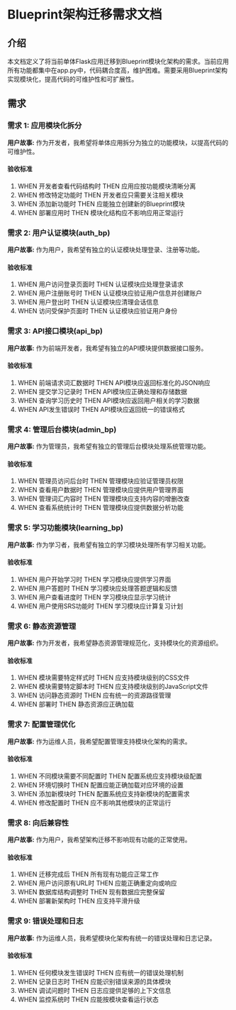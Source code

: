 # Blueprint架构迁移需求文档

## 介绍

本文档定义了将当前单体Flask应用迁移到Blueprint模块化架构的需求。当前应用所有功能都集中在app.py中，代码耦合度高，维护困难。需要采用Blueprint架构实现模块化，提高代码的可维护性和可扩展性。

## 需求

### 需求 1: 应用模块化拆分

**用户故事:** 作为开发者，我希望将单体应用拆分为独立的功能模块，以提高代码的可维护性。

#### 验收标准

1. WHEN 开发者查看代码结构时 THEN 应用应按功能模块清晰分离
2. WHEN 修改特定功能时 THEN 开发者应只需要关注相关模块
3. WHEN 添加新功能时 THEN 应能独立创建新的Blueprint模块
4. WHEN 部署应用时 THEN 模块化结构应不影响应用正常运行

### 需求 2: 用户认证模块(auth_bp)

**用户故事:** 作为用户，我希望有独立的认证模块处理登录、注册等功能。

#### 验收标准

1. WHEN 用户访问登录页面时 THEN 认证模块应处理登录请求
2. WHEN 用户注册账号时 THEN 认证模块应验证用户信息并创建账户
3. WHEN 用户登出时 THEN 认证模块应清理会话信息
4. WHEN 访问受保护页面时 THEN 认证模块应验证用户身份

### 需求 3: API接口模块(api_bp)

**用户故事:** 作为前端开发者，我希望有独立的API模块提供数据接口服务。

#### 验收标准

1. WHEN 前端请求词汇数据时 THEN API模块应返回标准化的JSON响应
2. WHEN 提交学习记录时 THEN API模块应正确处理和存储数据
3. WHEN 查询学习历史时 THEN API模块应返回用户相关的学习数据
4. WHEN API发生错误时 THEN API模块应返回统一的错误格式

### 需求 4: 管理后台模块(admin_bp)

**用户故事:** 作为管理员，我希望有独立的管理后台模块处理系统管理功能。

#### 验收标准

1. WHEN 管理员访问后台时 THEN 管理模块应验证管理员权限
2. WHEN 查看用户数据时 THEN 管理模块应提供用户管理界面
3. WHEN 管理词汇内容时 THEN 管理模块应支持内容的增删改查
4. WHEN 查看系统统计时 THEN 管理模块应提供数据分析功能

### 需求 5: 学习功能模块(learning_bp)

**用户故事:** 作为学习者，我希望有独立的学习模块处理所有学习相关功能。

#### 验收标准

1. WHEN 用户开始学习时 THEN 学习模块应提供学习界面
2. WHEN 用户答题时 THEN 学习模块应处理答题逻辑和反馈
3. WHEN 用户查看进度时 THEN 学习模块应显示学习统计
4. WHEN 用户使用SRS功能时 THEN 学习模块应计算复习计划

### 需求 6: 静态资源管理

**用户故事:** 作为开发者，我希望静态资源管理规范化，支持模块化的资源组织。

#### 验收标准

1. WHEN 模块需要特定样式时 THEN 应支持模块级别的CSS文件
2. WHEN 模块需要特定脚本时 THEN 应支持模块级别的JavaScript文件
3. WHEN 访问静态资源时 THEN 应有统一的资源路径管理
4. WHEN 部署时 THEN 静态资源应正确加载

### 需求 7: 配置管理优化

**用户故事:** 作为运维人员，我希望配置管理支持模块化架构的需求。

#### 验收标准

1. WHEN 不同模块需要不同配置时 THEN 配置系统应支持模块级配置
2. WHEN 环境切换时 THEN 配置应能正确加载对应环境的设置
3. WHEN 添加新模块时 THEN 配置系统应支持新模块的配置需求
4. WHEN 修改配置时 THEN 应不影响其他模块的正常运行

### 需求 8: 向后兼容性

**用户故事:** 作为用户，我希望架构迁移不影响现有功能的正常使用。

#### 验收标准

1. WHEN 迁移完成后 THEN 所有现有功能应正常工作
2. WHEN 用户访问原有URL时 THEN 应能正确重定向或响应
3. WHEN 数据库结构调整时 THEN 现有数据应完整保留
4. WHEN 部署新架构时 THEN 应支持平滑升级

### 需求 9: 错误处理和日志

**用户故事:** 作为运维人员，我希望模块化架构有统一的错误处理和日志记录。

#### 验收标准

1. WHEN 任何模块发生错误时 THEN 应有统一的错误处理机制
2. WHEN 记录日志时 THEN 应能识别错误来源的具体模块
3. WHEN 调试问题时 THEN 日志应提供足够的上下文信息
4. WHEN 监控系统时 THEN 应能按模块查看运行状态